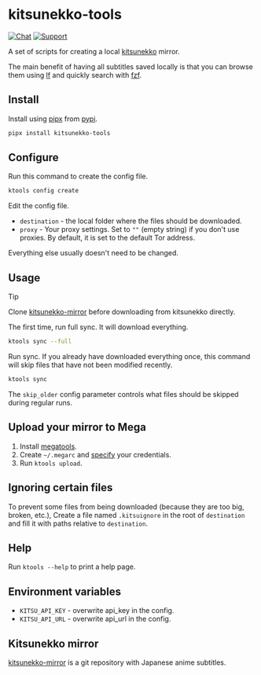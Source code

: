 # kitsunekko-tools

[![Chat](https://img.shields.io/badge/chat-join-green?style=for-the-badge&logo=Telegram&logoColor=green)](https://tatsumoto.neocities.org/blog/join-our-community)
[![Support](https://img.shields.io/badge/support-developer-orange?style=for-the-badge&logo=Patreon&logoColor=orange)](https://tatsumoto.neocities.org/blog/donating-to-tatsumoto)

A set of scripts for creating a
local [kitsunekko](http://kitsunekko.net/dirlist.php?dir=subtitles/japanese/&sort=date&order=desc)
mirror.

The main benefit of having all subtitles saved locally
is that you can browse them using [lf](https://wiki.archlinux.org/title/Lf)
and quickly search with [fzf](https://wiki.archlinux.org/title/Fzf).

## Install

Install using [pipx](https://pipx.pypa.io/stable/) from [pypi](https://pypi.org/project/kitsunekko-tools/).

```bash
pipx install kitsunekko-tools
```

## Configure

Run this command to create the config file.

```bash
ktools config create
```

Edit the config file.

 * `destination` - the local folder where the files should be downloaded.
 * `proxy` - Your proxy settings.
   Set to `""` (empty string) if you don't use proxies.
   By default, it is set to the default Tor address.

Everything else usually doesn't need to be changed.

## Usage

> [!TIP]
> Clone [kitsunekko-mirror](https://github.com/Ajatt-Tools/kitsunekko-mirror)
> before downloading from kitsunekko directly.

The first time, run full sync.
It will download everything.

``` bash
ktools sync --full
```

Run sync.
If you already have downloaded everything once,
this command will skip files that have not been modified recently.

``` bash
ktools sync
```

The `skip_older` config parameter controls what files should be skipped during regular runs.

## Upload your mirror to Mega

1) Install [megatools](https://archlinux.org/packages/extra/x86_64/megatools/).
2) Create `~/.megarc` and [specify](https://megatools.megous.com/man/megarc.html) your credentials.
3) Run `ktools upload`.

## Ignoring certain files

To prevent some files from being downloaded (because they are too big, broken, etc.),
Create a file named `.kitsuignore` in the root of `destination`
and fill it with paths relative to `destination`.

## Help

Run `ktools --help` to print a help page.

## Environment variables

* `KITSU_API_KEY` - overwrite api_key in the config.
* `KITSU_API_URL` - overwrite api_url in the config.

## Kitsunekko mirror

[kitsunekko-mirror](https://github.com/Ajatt-Tools/kitsunekko-mirror)
is a git repository with Japanese anime subtitles.
